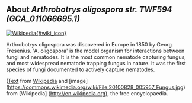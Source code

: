 
About *Arthrobotrys oligospora str. TWF594 (GCA\_011066695.1)* 
--------------------------------------------------------------

[![Wikipedia](/img/wikipedia_logo_v2_en.png){#wiki_icon}](http://en.wikipedia.org/wiki/Arthrobotrys_oligospora)

Arthrobotrys oligospora was discovered in Europe in 1850 by Georg Fresenius. 'A.
oligospora' is the model organism for interactions between fungi and nematodes.
It is the most common nematode capturing fungus, and most widespread nematode
trapping fungus in nature. It was the first species of fungi documented to
actively capture nematodes.

([Text](http://en.wikipedia.org/wiki/Arthrobotrys_oligospora) from [Wikipedia](http://en.wikipedia.org/) 
and [image] (https://commons.wikimedia.org/wiki/File:20100828_005957_Fungus.jpg) from [Wikipedia] (http://en.wikipedia.org), the free encyclopaedia.
